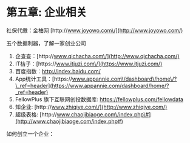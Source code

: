 # 第五章: 企业相关

社保代缴：金柚网 [http:\/\/www.joyowo.com\/](http://www.joyowo.com/)

五个数据利器，了解一家创业公司

1. 企查查：[http:\/\/www.qichacha.com\/](http://www.qichacha.com/)
2. IT桔子：[https:\/\/www.itjuzi.com\/](https://www.itjuzi.com/)
3. 百度指数：[http:\/\/index.baidu.com\/](http://index.baidu.com/)
4. App统计工具：[https:\/\/www.appannie.com\/dashboard\/home\/?\_ref=header](https://www.appannie.com/dashboard/home/?_ref=header)
5. FellowPlus 旗下互联网创投数据库: [https:\/\/fellowplus.com\/fellowdata](https://fellowplus.com/fellowdata)
6. 知企业: [http:\/\/www.zhiqiye.com\/](http://www.zhiqiye.com/)
7. 超级表格: [http:\/\/www.chaojibiaoge.com\/index.php\#](http://www.chaojibiaoge.com/index.php#)

如何创立一个企业：


